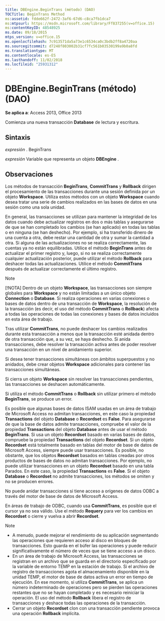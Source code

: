 ```yaml
---
title: DBEngine.BeginTrans (método) (DAO)
TOCTitle: BeginTrans Method
ms:assetid: fdde662f-2472-3af6-67d6-c8ca7fb1dca7
ms:mtpsurl: https://msdn.microsoft.com/library/Ff837255(v=office.15)
ms:contentKeyID: 48548925
ms.date: 09/18/2015
mtps_version: v=office.15
ms.openlocfilehash: 7c913571da5a73e1c6534ca0c3bdb2ff8a4720aa
ms.sourcegitcommit: d7248f803002b31cf7fc561b03530199a9b0a8fd
ms.translationtype: MT
ms.contentlocale: es-ES
ms.lasthandoff: 11/02/2018
ms.locfileid: "25931312"
---
```

# <a name="dbenginebegintrans-method-dao"></a>DBEngine.BeginTrans (método) (DAO)


**Se aplica a**: Access 2013, Office 2013

Comienza una nueva transacción **Database** de lectura y escritura.

## <a name="syntax"></a>Sintaxis

*expresión* . BeginTrans

*expresión* Variable que representa un objeto **DBEngine** .

## <a name="remarks"></a>Observaciones

Los métodos de transacción **BeginTrans**, **CommitTrans** y **Rollback** dirigen el procesamiento de las transacciones durante una sesión definida por un objeto **Workspace**. Utiliza estos métodos con un objeto **Workspace** cuando desea tratar una serie de cambios realizados en las bases de datos en una sesión como una sola unidad.

En general, las transacciones se utilizan para mantener la integridad de los datos cuando debe actualizar registros en dos o más tablas y asegurarse de que se han completado los cambios (se han aplicado) en todas las tablas o en ninguna (se han deshecho). Por ejemplo, si ha transferido dinero de una cuenta a otra, debe restar una cantidad de otra y sumar la cantidad a otra. Si alguna de las actualizaciones no se realiza correctamente, las cuentas ya no están equilibradas. Utilice el método **BeginTrans** antes de actualizar el primer registro y, luego, si no se realiza correctamente cualquier actualización posterior, puede utilizar el método **Rollback** para deshacer todas las actualizaciones. Utilice el método **CommitTrans** después de actualizar correctamente el último registro.


> [!NOTE]
> [!NOTA] Dentro de un objeto **Workspace**, las transacciones son siempre globales para **Workspace** y no están limitadas a un único objeto **Connection** o **Database**. Si realiza operaciones en varias conexiones o bases de datos dentro de una transacción de **Workspace**, la resolución de la transacción (es decir, el uso del método **CommitTrans** o **Rollback**) afecta a todas las operaciones de todas las conexiones y bases de datos incluidos en esta área de trabajo.



Tras utilizar **CommitTrans**, no puede deshacer los cambios realizados durante esta transacción a menos que la transacción esté anidada dentro de otra transacción que, a su vez, se haya deshecho. Si anida transacciones, debe resolver la transacción activa antes de poder resolver una transacción en un nivel de anidamiento superior.

Si desea tener transacciones simultáneas con ámbitos superpuestos y no anidados, debe crear objetos **Workspace** adicionales para contener las transacciones simultáneas.

Si cierra un objeto **Workspace** sin resolver las transacciones pendientes, las transacciones se deshacen automáticamente.

Si utiliza el método **CommitTrans** o **Rollback** sin utilizar primero el método **BeginTrans**, se produce un error.

Es posible que algunas bases de datos ISAM usadas en un área de trabajo de Microsoft Access no admitan transacciones, en este caso la propiedad **Transactions** del objeto **Database** o **Recordset** es **False**. Para asegurarse de que la base de datos admite transacciones, compruebe el valor de la propiedad **Transactions** del objeto **Database** antes de usar el método **BeginTrans**. Si usa un objeto **Recordset** basado en varias bases de datos, compruebe la propiedad **Transactions** del objeto **Recordset**. Si un objeto **Recordset** está totalmente basado en tablas del motor de base de datos de Microsoft Access, siempre puede usar transacciones. Es posible, no obstante, que los objetos **Recordset** basados en tablas creadas por otros productos de bases de datos no admitan transacciones. Por ejemplo, no puede utilizar transacciones en un objeto **Recordset** basado en una tabla Parados. En este caso, la propiedad **Transactions** es **False**. Si el objeto **Database** o **Recordset** no admite transacciones, los métodos se omiten y no se producen errores.

No puede anidar transacciones si tiene acceso a orígenes de datos ODBC a través del motor de base de datos de Microsoft Access.

En áreas de trabajo de ODBC, cuando usa **CommitTrans**, es posible que el cursor ya no sea válido. Use el método **Requery** para ver los cambios en **Recordset** o cierre y vuelva a abrir **Recordset**.


> [!NOTE]
> - A menudo, puede mejorar el rendimiento de su aplicación segmentando las operaciones que requieren acceso al disco en bloques de transacciones. Esto guarda en el búfer las operaciones y puede reducir significativamente el número de veces que se tiene acceso a un disco.
> - En un área de trabajo de Microsoft Access, las transacciones se registran en un archivo que se guarda en el directorio especificado por la variable de entorno TEMP en la estación de trabajo. Si el archivo de registro de transacciones agota el almacenamiento disponible en la unidad TEMP, el motor de base de datos activa un error en tiempo de ejecución. En ese momento, si utiliza **CommitTrans**, se aplica un número indeterminado de operaciones pero se pierden las operaciones restantes que no se hayan completado y es necesario reiniciar la operación. El uso del método **Rollback** libera el registro de transacciones y deshace todas las operaciones de la transacción.
> - Cerrar un objeto **Recordset** clon con una transacción pendiente provoca una operación **Rollback** implícita.


